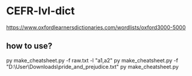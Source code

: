 # CEFR-lvl-dict

https://www.oxfordlearnersdictionaries.com/wordlists/oxford3000-5000

## how to use?
py make_cheatsheet.py -f raw.txt -l "a1,a2"
py make_cheatsheet.py -f "D:\User\Downloads\pride_and_prejudice.txt"
py make_cheatsheet.py

